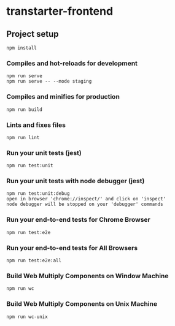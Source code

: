 # transtarter-frontend

## Project setup
```
npm install
```

### Compiles and hot-reloads for development
```
npm run serve
npm run serve -- --mode staging
```

### Compiles and minifies for production
```
npm run build
```

### Lints and fixes files
```
npm run lint
```

### Run your unit tests (jest)
```
npm run test:unit
```

### Run your unit tests with node debugger (jest)
```
npm run test:unit:debug
open in browser 'chrome://inspect/' and click on 'inspect'
node debugger will be stopped on your 'debugger' commands
```

### Run your end-to-end tests for Chrome Browser
```
npm run test:e2e
```

### Run your end-to-end tests for All Browsers
```
npm run test:e2e:all
```


### Build Web Multiply Components on Window Machine
```
npm run wc
```

### Build Web Multiply Components on Unix Machine
```
npm run wc-unix 
```
